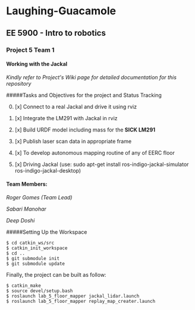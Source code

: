 # Laughing-Guacamole </br>
## EE 5900 - Intro to robotics </br>
### Project 5 Team 1

#### Working with the Jackal

*Kindly refer to Project's Wiki page for detailed documentation for this repository*

#####Tasks and Objectives for the project and Status Tracking

0. [x] Connect to a real Jackal and drive it using rviz

0. [x] Integrate the LM291 with Jackal in rviz

0. [x] Build URDF model including mass for the **SICK LM291**

0. [x] Publish laser scan data in appropriate frame

0. [x] To develop autonomous mapping routine of any of EERC floor

0. [x] Driving Jackal (use: sudo apt-get install ros-indigo-jackal-simulator ros-indigo-jackal-desktop)

#### Team Members:
*Roger Gomes (Team Lead)*

*Sabari Manohar*

*Deep Doshi*

#####Setting Up the Workspace
```
$ cd catkin_ws/src
$ catkin_init_workspace 
$ cd ..
$ git submodule init
$ git submodule update
```
Finally, the project can be built as follow:

```
$ catkin_make
$ source devel/setup.bash
$ roslaunch lab_5_floor_mapper jackal_lidar.launch
$ roslaunch lab_5_floor_mapper replay_map_creater.launch
```

